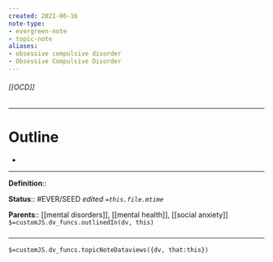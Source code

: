 ```yaml
---
created: 2021-06-16
note-type: 
- evergreen-note
- topic-note
aliases:
- obsessive compulsive disorder
- Obsessive Compulsive Disorder
---
```


###### [[OCD]]



---
# Outline
- 

---

**Definition**::

**Status**::  #EVER/SEED
*edited `=this.file.mtime`*

**Parents**:: [[mental disorders]], [[mental health]], [[social anxiety]] 
`$=customJS.dv_funcs.outlinedIn(dv, this)`
	


### <hr class="dataviews"/>
`$=customJS.dv_funcs.topicNoteDataviews({dv, that:this})`